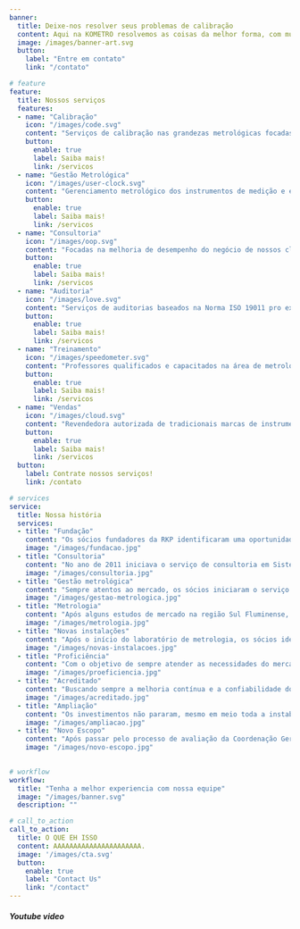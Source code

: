 ```yaml
---
banner:
  title: Deixe-nos resolver seus problemas de calibração
  content: Aqui na KOMETRO resolvemos as coisas da melhor forma, com muita eficia e preços acessiveis... 
  image: /images/banner-art.svg
  button:
    label: "Entre em contato"
    link: "/contato"

# feature
feature: 
  title: Nossos serviços
  features:
  - name: "Calibração"
    icon: "/images/code.svg"
    content: "Serviços de calibração nas grandezas metrológicas focadas nas indústrias."
    button:
      enable: true
      label: Saiba mais!
      link: /servicos
  - name: "Gestão Metrológica"
    icon: "/images/user-clock.svg"
    content: "Gerenciamento metrológico dos instrumentos de medição e ensaio."
    button:
      enable: true
      label: Saiba mais!
      link: /servicos
  - name: "Consultoria"
    icon: "/images/oop.svg"
    content: "Focadas na melhoria de desempenho do negócio de nossos clientes."
    button:
      enable: true
      label: Saiba mais!
      link: /servicos
  - name: "Auditoria"
    icon: "/images/love.svg"
    content: "Serviços de auditorias baseados na Norma ISO 19011 pro experientes consultores."
    button:
      enable: true
      label: Saiba mais!
      link: /servicos
  - name: "Treinamento"
    icon: "/images/speedometer.svg"
    content: "Professores qualificados e capacitados na área de metrologia e qualidade."
    button:
      enable: true
      label: Saiba mais!
      link: /servicos
  - name: "Vendas"
    icon: "/images/cloud.svg"
    content: "Revendedora autorizada de tradicionais marcas de instrumentos de medição."
    button:
      enable: true
      label: Saiba mais!
      link: /servicos
  button:
    label: Contrate nossos serviços!
    link: /contato

# services
service:
  title: Nossa história
  services:
  - title: "Fundação"
    content: "Os sócios fundadores da RKP identificaram uma oportunidade de mercado na área de consultoria em Sistema de Gestão. A partir disto iniciaram as atividades e no primeiro ano conseguiram o primeiro contrato com uma multinacional americana na área de lubrificantes. Naquele ano iniciava o serviço de consultoria em Sistema de Gestão da Qualidade (ISO 9001) e Qualidade Automotiva (ISO TS 16949)."
    image: "/images/fundacao.jpg"
  - title: "Consultoria"
    content: "No ano de 2011 iniciava o serviço de consultoria em Sistema de Gestão da Qualidade (ISO 9001) e Qualidade Automotiva (ISO TS 16949)."
    image: "/images/consultoria.jpg"
  - title: "Gestão metrológica"
    content: "Sempre atentos ao mercado, os sócios iniciaram o serviço de gestão metrológica. Como primeiro contrato tiveram o desafio de gerenciar em torno de 3 mil instrumentos em duas plantas de produção."
    image: "/images/gestao-metrologica.jpg"
  - title: "Metrologia"
    content: "Após alguns estudos de mercado na região Sul Fluminense, os sócios iniciaram um novo desafio, a abertura de um laboratório de metrologia."
    image: "/images/metrologia.jpg"
  - title: "Novas instalações"
    content: "Após o início do laboratório de metrologia, os sócios identificaram que precisavam crescer. Com essa necessidade reconhecida foi iniciada a parceria com a Prefeitura de Pinheiral, onde foi realizada uma cessão de direito de uma área para a construção das novas instalações da RKP."
    image: "/images/novas-instalacoes.jpg"
  - title: "Proficiência"
    content: "Com o objetivo de sempre atender as necessidades do mercado, a RKP após prover diversos Ensaios de Proficiências(EP) em menor escala, aceitou o desafio de ofertar aos Organismos de Inspeção (OIs) um programa de EP, onde participara quase OIs no primeiro programa."
    image: "/images/proeficiencia.jpg"
  - title: "Acreditado"
    content: "Buscando sempre a melhoria contínua e a confiabilidade dos serviços prestados, resolvemos nos desafiar ainda mais, e buscamos junto à Coordenação Geral de Acreditação do INMETRO a acreditação na ISO IEC 17025:2017 (escopo Dimensional)."
    image: "/images/acreditado.jpg"
  - title: "Ampliação"
    content: "Os investimentos não pararam, mesmo em meio toda a instabilidade política e econômica do país, a RKP seguiu ampliando suas instalações como parte de um projeto ainda maior – Instalação de novos laboratórios de metrologia."
    image: "/images/ampliacao.jpg"
  - title: "Novo Escopo"
    content: "Após passar pelo processo de avaliação da Coordenação Geral de Acreditação do INMETRO a RKP obteve êxito e conseguiu ampliar o seu escopo de serviços de calibração acreditado."
    image: "/images/novo-escopo.jpg"

  
# workflow
workflow: 
  title: "Tenha a melhor experiencia com nossa equipe"
  image: "/images/banner.svg"
  description: ""

# call_to_action
call_to_action:
  title: O QUE EH ISSO
  content: AAAAAAAAAAAAAAAAAAAAAA.
  image: '/images/cta.svg'
  button:
    enable: true
    label: "Contact Us"
    link: "/contact"
---
```

##### Youtube video

<YoutubePlayer id="C0DPdy98e4c" title="YouTube Video" />